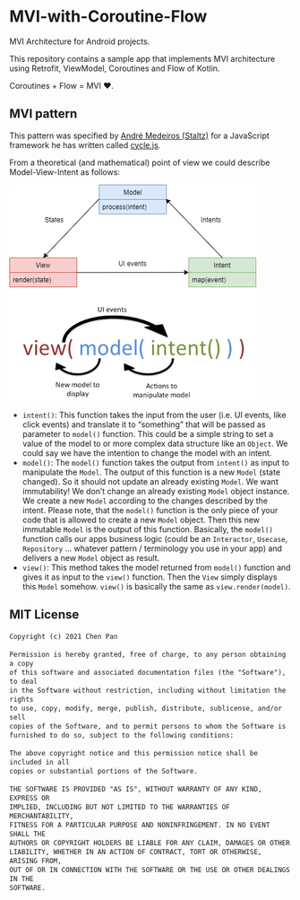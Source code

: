 # MVI-with-Coroutine-Flow
MVI Architecture for Android projects.

This repository contains a sample app that implements MVI architecture using Retrofit, ViewModel, Coroutines and Flow of Kotlin.

Coroutines + Flow = MVI :heart:. 

MVI pattern
-------------------
This pattern was specified by [André Medeiros (Staltz)](https://twitter.com/andrestaltz) for a JavaScript framework he has written called [cycle.js](https://cycle.js.org).

From a theoretical (and mathematical) point of view we could describe Model-View-Intent as follows:

![MVI](arts/mvi_diagram.png)

* `intent()`: This function takes the input from the user (i.e. UI events, like click events) and translate it to “something” that will be passed as parameter to `model()` function. This could be a simple string to set a value of the model to or more complex data structure like an `Object`. We could say we have the intention to change the model with an intent.
* `model()`: The `model()` function takes the output from `intent()` as input to manipulate the `Model`. The output of this function is a new `Model` (state changed). So it should not update an already existing `Model`. We want immutability! We don’t change an already existing `Model` object instance. We create a new `Model` according to the changes described by the intent. Please note, that the `model()` function is the only piece of your code that is allowed to create a new `Model` object. Then this new immutable `Model` is the output of this function. Basically, the `model()` function calls our apps business logic (could be an `Interactor`, `Usecase`, `Repository` … whatever pattern / terminology you use in your app) and delivers a new `Model` object as result.
* `view()`: This method takes the model returned from `model()` function and gives it as input to the `view()` function. Then the `View` simply displays this `Model` somehow. `view()` is basically the same as `view.render(model)`.


## MIT License

    Copyright (c) 2021 Chen Pan

    Permission is hereby granted, free of charge, to any person obtaining a copy
    of this software and associated documentation files (the "Software"), to deal
    in the Software without restriction, including without limitation the rights
    to use, copy, modify, merge, publish, distribute, sublicense, and/or sell
    copies of the Software, and to permit persons to whom the Software is
    furnished to do so, subject to the following conditions:

    The above copyright notice and this permission notice shall be included in all
    copies or substantial portions of the Software.

    THE SOFTWARE IS PROVIDED "AS IS", WITHOUT WARRANTY OF ANY KIND, EXPRESS OR
    IMPLIED, INCLUDING BUT NOT LIMITED TO THE WARRANTIES OF MERCHANTABILITY,
    FITNESS FOR A PARTICULAR PURPOSE AND NONINFRINGEMENT. IN NO EVENT SHALL THE
    AUTHORS OR COPYRIGHT HOLDERS BE LIABLE FOR ANY CLAIM, DAMAGES OR OTHER
    LIABILITY, WHETHER IN AN ACTION OF CONTRACT, TORT OR OTHERWISE, ARISING FROM,
    OUT OF OR IN CONNECTION WITH THE SOFTWARE OR THE USE OR OTHER DEALINGS IN THE
    SOFTWARE.
